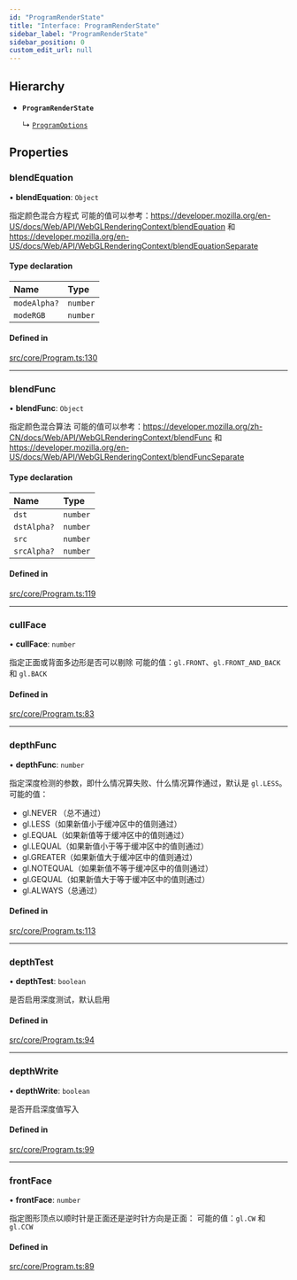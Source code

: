 ```yaml
---
id: "ProgramRenderState"
title: "Interface: ProgramRenderState"
sidebar_label: "ProgramRenderState"
sidebar_position: 0
custom_edit_url: null
---
```


## Hierarchy

- **`ProgramRenderState`**

  ↳ [`ProgramOptions`](ProgramOptions.md)

## Properties

### blendEquation

• **blendEquation**: `Object`

指定颜色混合方程式
可能的值可以参考：https://developer.mozilla.org/en-US/docs/Web/API/WebGLRenderingContext/blendEquation 和 https://developer.mozilla.org/en-US/docs/Web/API/WebGLRenderingContext/blendEquationSeparate

#### Type declaration

| Name | Type |
| :------ | :------ |
| `modeAlpha?` | `number` |
| `modeRGB` | `number` |

#### Defined in

[src/core/Program.ts:130](https://github.com/sakitam-gis/vis-engine/blob/master/src/core/Program.ts?at&#x3D;5cce138#line&#x3D;130)

___

### blendFunc

• **blendFunc**: `Object`

指定颜色混合算法
可能的值可以参考：https://developer.mozilla.org/zh-CN/docs/Web/API/WebGLRenderingContext/blendFunc 和 https://developer.mozilla.org/en-US/docs/Web/API/WebGLRenderingContext/blendFuncSeparate

#### Type declaration

| Name | Type |
| :------ | :------ |
| `dst` | `number` |
| `dstAlpha?` | `number` |
| `src` | `number` |
| `srcAlpha?` | `number` |

#### Defined in

[src/core/Program.ts:119](https://github.com/sakitam-gis/vis-engine/blob/master/src/core/Program.ts?at&#x3D;5cce138#line&#x3D;119)

___

### cullFace

• **cullFace**: `number`

指定正面或背面多边形是否可以剔除
可能的值：`gl.FRONT`、`gl.FRONT_AND_BACK` 和 `gl.BACK`

#### Defined in

[src/core/Program.ts:83](https://github.com/sakitam-gis/vis-engine/blob/master/src/core/Program.ts?at&#x3D;5cce138#line&#x3D;83)

___

### depthFunc

• **depthFunc**: `number`

指定深度检测的参数，即什么情况算失败、什么情况算作通过，默认是 `gl.LESS`。
可能的值：
- gl.NEVER （总不通过）
- gl.LESS（如果新值小于缓冲区中的值则通过）
- gl.EQUAL（如果新值等于缓冲区中的值则通过）
- gl.LEQUAL（如果新值小于等于缓冲区中的值则通过）
- gl.GREATER（如果新值大于缓冲区中的值则通过）
- gl.NOTEQUAL（如果新值不等于缓冲区中的值则通过）
- gl.GEQUAL（如果新值大于等于缓冲区中的值则通过）
- gl.ALWAYS（总通过）

#### Defined in

[src/core/Program.ts:113](https://github.com/sakitam-gis/vis-engine/blob/master/src/core/Program.ts?at&#x3D;5cce138#line&#x3D;113)

___

### depthTest

• **depthTest**: `boolean`

是否启用深度测试，默认启用

#### Defined in

[src/core/Program.ts:94](https://github.com/sakitam-gis/vis-engine/blob/master/src/core/Program.ts?at&#x3D;5cce138#line&#x3D;94)

___

### depthWrite

• **depthWrite**: `boolean`

是否开启深度值写入

#### Defined in

[src/core/Program.ts:99](https://github.com/sakitam-gis/vis-engine/blob/master/src/core/Program.ts?at&#x3D;5cce138#line&#x3D;99)

___

### frontFace

• **frontFace**: `number`

指定图形顶点以顺时针是正面还是逆时针方向是正面：
可能的值：`gl.CW` 和 `gl.CCW`

#### Defined in

[src/core/Program.ts:89](https://github.com/sakitam-gis/vis-engine/blob/master/src/core/Program.ts?at&#x3D;5cce138#line&#x3D;89)
